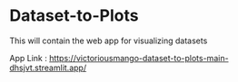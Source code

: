 # Dataset-to-Plots
This will contain the web app for visualizing datasets

App Link : https://victoriousmango-dataset-to-plots-main-dhsjvt.streamlit.app/
